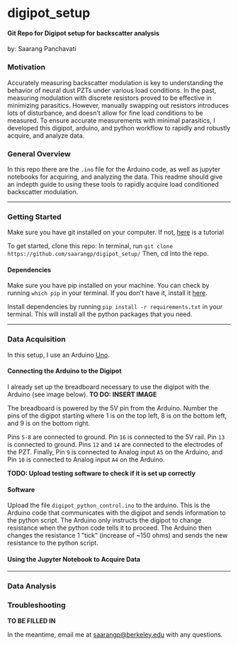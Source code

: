 # digipot_setup

#### Git Repo for Digipot setup for backscatter analysis
by: Saarang Panchavati


### Motivation

Accurately measuring backscatter modulation is key to understanding the behavior of neural dust PZTs under various load conditions. In the past, measuring modulation with discrete resistors proved to be effective in minimizing parasitics. However, manually swapping out resistors introduces lots of disturbance, and doesn't allow for fine load conditions to be measured. To ensure accurate measurements with minimal parasitics, I developed this digipot, arduino, and python workflow to rapidly and robustly acquire, and analyze data.  

### General Overview

In this repo there are the `.ino` file for the Arduino code, as well as jupyter notebooks for acquiring, and analyzing the data. This readme should give an indepth guide to using these tools to rapidly acquire load conditioned backscatter modulation. 

***
### Getting Started

Make sure you have git installed on your computer. If not, [here](https://www.atlassian.com/git/tutorials/install-git) is a tutorial

To get started, clone this repo: In terminal, run `git clone https://github.com/saarangp/digipot_setup/`
Then, cd into the repo.

#### Dependencies
Make sure you have pip installed on your machine. You can check by running `which pip` in your terminal. If you don't have it, install it [here](https://pip.pypa.io/en/stable/installing/).

Install dependencies by running `pip install -r requirements.txt` in your terminal. This will install all the python packages that you need.

***
### Data Acquisition 

In this setup, I use an Arduino [Uno](https://store.arduino.cc/usa/arduino-uno-rev3).

#### Connecting the Arduino to the Digipot

I already set up the breadboard necessary to use the digipot with the Arduino (see image below). **TO DO: INSERT IMAGE**

The breadboard is powered by the 5V pin from the Arduino. 
Number the pins of the digipot starting where 1 is on the top left, 8 is on the bottom left, and 9 is on the bottom right.

Pins `5-8` are connected to ground. Pin `16` is connected to the 5V rail. Pin `13` is connected to ground. 
Pins `12` and `14` are connected to the electrodes of the PZT. 
Finally, Pin `9` is connected to Analog input `A5` on the Arduino, and Pin `10` is connected to Analog input `A4` on the Arduino. 

**TODO: Upload testing software to check if it is set up correctly**

#### Software

Upload the file `digipot_python_control.ino` to the arduino.
This is the Arduino code that communicates with the digipot and sends information to the python script. The Arduino only instructs the digipot to change resistance when the python code tells it to proceed. The Arduino then changes the resistance 1 "tick" (increase of ~150 ohms) and sends the new resistance to the python script. 


#### Using the Jupyter Notebook to Acquire Data

***

### Data Analysis

### Troubleshooting
**TO BE FILLED IN**

In the meantime, email me at saarangp@berkeley.edu with any questions. 
